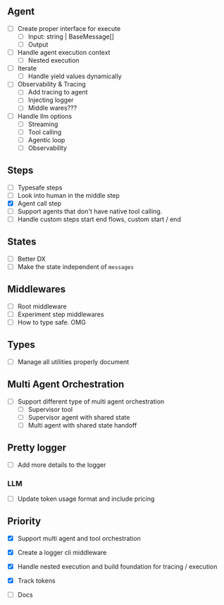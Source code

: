 ## Agent

- [ ] Create proper interface for execute
  - [ ] Input: string | BaseMessage[]
  - [ ] Output
- [ ] Handle agent execution context
  - [ ] Nested execution
- [ ] Iterate
  - [ ] Handle yield values dynamically
- [ ] Observability & Tracing
  - [ ] Add tracing to agent
  - [ ] Injecting logger
  - [ ] Middle wares???
- [ ] Handle llm options
  - [ ] Streaming
  - [ ] Tool calling
  - [ ] Agentic loop
  - [ ] Observability

## Steps

- [ ] Typesafe steps
- [ ] Look into human in the middle step
- [X] Agent call step
- [ ] Support agents that don't have native tool calling.
- [ ] Handle custom steps start end flows, custom start / end

## States

- [ ] Better DX
- [ ] Make the state independent of `messages`

## Middlewares

- [ ] Root middleware
- [ ] Experiment step middlewares
- [ ] How to type safe. OMG

## Types

- [ ] Manage all utilities properly document

## Multi Agent Orchestration
- [ ] Support different type of multi agent orchestration
  - [ ] Supervisor tool
  - [ ] Supervisor agent with shared state
  - [ ] Multi agent with shared state handoff

## Pretty logger
  - [ ] Add more details to the logger

### LLM
  - [ ] Update token usage format and include pricing

## Priority
- [X] Support multi agent and tool orchestration
- [X] Create a logger cli middleware
- [X] Handle nested execution and build foundation for tracing / execution
- [X] Track tokens
- [ ] Docs


